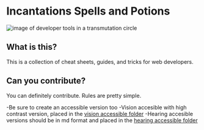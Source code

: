 # Incantations Spells and Potions

![image of developer tools in a transmutation circle](https://res.cloudinary.com/dpc3zrcvs/image/upload/v1651824831/wizards_y3avp2.png)

## What is this?

This is a collection of cheat sheets, guides, and tricks for web developers.

## Can you contribute?

You can definitely contribute. Rules are pretty simple.

-Be sure to create an accessible version too
-Vision accesible with high contrast version, placed in the [vision accessible folder](./assets/vision-accessible)
-Hearing accesible versions should be in md format and placed in the [hearing accessible folder](./assets/hearing-accessible)
